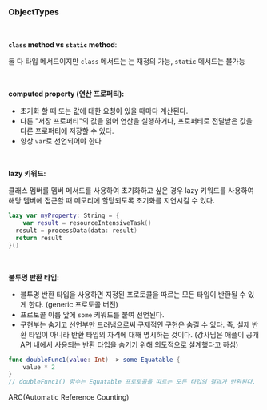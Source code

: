### ObjectTypes

</br>

**`class` method vs `static` method**: 

둘 다 타입 메서드이지만 `class` 메서드는 는 재정의 가능, `static` 메서드는 불가능

</br>

**computed property (연산 프로퍼티):**

- 초기화 할 때 또는 값에 대한 요청이 있을 때마다 계산된다.
- 다른 "저장 프로퍼티"의 값을 읽어 연산을 실행하거나, 프로퍼티로 전달받은 값을 다른 프로퍼티에 저장할 수 있다.
- 항상 `var`로 선언되어야 한다

</br>

**lazy 키워드:**

클래스 멤버를 멤버 메서드를 사용하여 초기화하고 싶은 경우 lazy 키워드를 사용하여 해당 멤버에 접근할 때 메모리에 할당되도록 초기화를 지연시킬 수 있다.

```swift
lazy var myProperty: String = {
	var result = resourceIntensiveTask()
  result = processData(data: result)
  return result
}()
```

</br>

**불투명 반환 타입:**

- 불투명 반환 타입을 사용하면 지정된 프로토콜을 따르는 모든 타입이 반환될 수 있게 한다. (generic 프로토콜 버전)
- 프로토콜 이름 앞에 `some` 키워드를 붙여 선언된다.
- 구현부는 숨기고 선언부만 드러냄으로써 구제적인 구현은 숨길 수 있다. 즉, 실제 반환 타입이 아니라 반환 타입의 자격에 대해 명시하는 것이다. (강사님은 애플이 공개 API 내에서 사용되는 반환 타입을 숨기기 위해 의도적으로 설계했다고 하심)

```swift
func doubleFunc1(value: Int) -> some Equatable {
	value * 2
}
// doubleFunc1() 함수는 Equatable 프로토콜을 따르는 모든 타입의 결과가 반환된다.
```

ARC(Automatic Reference Counting)
